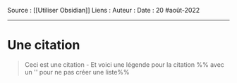 Source : [[Utiliser Obsidian]]
Liens :
Auteur :
Date : 20 #août-2022
***

# Une citation
> Ceci est une citation
\- Et voici une légende pour la citation
%% avec un '\' pour ne pas créer une liste%%